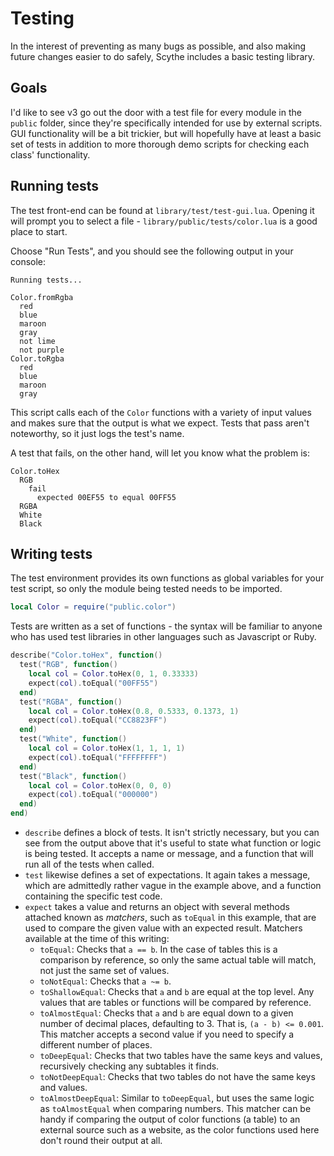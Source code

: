 # Testing

In the interest of preventing as many bugs as possible, and also making future changes easier to do safely, Scythe includes a basic testing library.

## Goals

I'd like to see v3 go out the door with a test file for every module in the `public` folder, since they're specifically intended for use by external scripts. GUI functionality will be a bit trickier, but will hopefully have at least a basic set of tests in addition to more thorough demo scripts for checking each class' functionality.

## Running tests

The test front-end can be found at `library/test/test-gui.lua`. Opening it will prompt you to select a file - `library/public/tests/color.lua` is a good place to start.

Choose "Run Tests", and you should see the following output in your console:

```text
Running tests...

Color.fromRgba
  red
  blue
  maroon
  gray
  not lime
  not purple
Color.toRgba
  red
  blue
  maroon
  gray
```

This script calls each of the `Color` functions with a variety of input values and makes sure that the output is what we expect. Tests that pass aren't noteworthy, so it just logs the test's name.

A test that fails, on the other hand, will let you know what the problem is:

```text
Color.toHex
  RGB
    fail
      expected 00EF55 to equal 00FF55
  RGBA
  White
  Black
```

## Writing tests

The test environment provides its own functions as global variables for your test script, so only the module being tested needs to be imported.

```lua
local Color = require("public.color")
```

Tests are written as a set of functions - the syntax will be familiar to anyone who has used test libraries in other languages such as Javascript or Ruby.

```lua
describe("Color.toHex", function()
  test("RGB", function()
    local col = Color.toHex(0, 1, 0.33333)
    expect(col).toEqual("00FF55")
  end)
  test("RGBA", function()
    local col = Color.toHex(0.8, 0.5333, 0.1373, 1)
    expect(col).toEqual("CC8823FF")
  end)
  test("White", function()
    local col = Color.toHex(1, 1, 1, 1)
    expect(col).toEqual("FFFFFFFF")
  end)
  test("Black", function()
    local col = Color.toHex(0, 0, 0)
    expect(col).toEqual("000000")
  end)
end)
```

- `describe` defines a block of tests. It isn't strictly necessary, but you can see from the output above that it's useful to state what function or logic is being tested. It accepts a name or message, and a function that will run all of the tests when called.
- `test` likewise defines a set of expectations. It again takes a message, which are admittedly rather vague in the example above, and a function containing the specific test code.
- `expect` takes a value and returns an object with several methods attached known as _matchers_, such as `toEqual` in this example, that are used to compare the given value with an expected result.
  Matchers available at the time of this writing:
  - `toEqual`: Checks that `a == b`. In the case of tables this is a comparison by reference, so only the same actual table will match, not just the same set of values.
  - `toNotEqual`: Checks that `a ~= b`.
  - `toShallowEqual`: Checks that `a` and `b` are equal at the top level. Any values that are tables or functions will be compared by reference.
  - `toAlmostEqual`: Checks that `a` and `b` are equal down to a given number of decimal places, defaulting to 3. That is, `(a - b) <= 0.001`. This matcher accepts a second value if you need to specify a different number of places.
  - `toDeepEqual`: Checks that two tables have the same keys and values, recursively checking any subtables it finds.
  - `toNotDeepEqual`: Checks that two tables do not have the same keys and values.
  - `toAlmostDeepEqual`: Similar to `toDeepEqual`, but uses the same logic as `toAlmostEqual` when comparing numbers. This matcher can be handy if comparing the output of color functions (a table) to an external source such as a website, as the color functions used here don't round their output at all.
